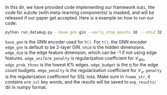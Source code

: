 In this dir, we have provided code implementing our framework `AuDi`, the code for `AuDiMe` (with meta-learning components) is masked, and will be released if our paper get accepted. Here is a example on how to run our code:

```bash
python run_dataAug.py --base_gnn gin --early_stop_epochs 10  --nhid 32 --epochs 50 --pretraining_epochs 10 --dataset drugood_lbap_core_ec50_scaffold --edge_dim 10 --device 0 --nlayers 4 --edge_gnn_layers 2 --edge_gnn gin --edge_uniform_penalty 0.01 --edge_prob_thres 50 --edge_budget 0.75 --edge_penalty 10.0 --penalty 0.001  --gradMatching_penalty 0.0  --seed 1 --fname_str erm_ssl_autoaug_pe_10_es_10 --useAutoAug
```


`base_gnn` is the GNN encoder used for `h()`. For `t()`, the GNN encoder `edge_gnn` is default to be 2-layer GIN. `nhid` is the hidden dimensions. `edge_dim` is the edge feature dimension, which can be -1 if not using edge features. `edge_uniform_penalty` is regularization coefficient for $\mathcal{L}_{div}$, `edge_prob_thres` is the lowest K\% edges. `edge_budget` is the $\eta$ for the edge count budgets. `edge_penalty` is the regularization coefficient for $\mathcal{L}_e$. `penalty` is the regularization coefficient for SSL loss. Make sure in `fname_str`, it contains `erm_ssl` key words, and the results will be saved to `exp_results/` dir in numpy format.
